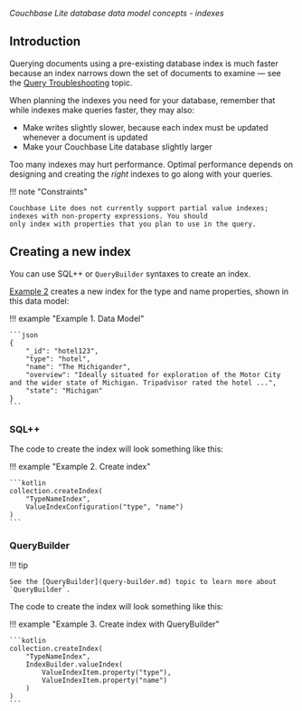 _Couchbase Lite database data model concepts - indexes_

## Introduction

Querying documents using a pre-existing database index is much faster because an index narrows down the set of documents
to examine — see the [Query Troubleshooting](query-troubleshooting.md) topic.

When planning the indexes you need for your database, remember that while indexes make queries faster, they may also:

* Make writes slightly slower, because each index must be updated whenever a document is updated
* Make your Couchbase Lite database slightly larger

Too many indexes may hurt performance. Optimal performance depends on designing and creating the _right_ indexes to go
along with your queries.

!!! note "Constraints"

    Couchbase Lite does not currently support partial value indexes; indexes with non-property expressions. You should
    only index with properties that you plan to use in the query.

## Creating a new index

You can use SQL++ or `QueryBuilder` syntaxes to create an index.

[Example 2](#example-2) creates a new index for the type and name properties, shown in this data model:

!!! example "Example 1. Data Model"

    ```json
    {
        "_id": "hotel123",
        "type": "hotel",
        "name": "The Michigander",
        "overview": "Ideally situated for exploration of the Motor City and the wider state of Michigan. Tripadvisor rated the hotel ...",
        "state": "Michigan"
    }
    ```

### SQL++

The code to create the index will look something like this:

!!! example "<span id='example-2'>Example 2. Create index</span>"

    ```kotlin
    collection.createIndex(
        "TypeNameIndex",
        ValueIndexConfiguration("type", "name")
    )
    ```

### QueryBuilder

!!! tip

    See the [QueryBuilder](query-builder.md) topic to learn more about `QueryBuilder`.

The code to create the index will look something like this:

!!! example "Example 3. Create index with QueryBuilder"

    ```kotlin
    collection.createIndex(
        "TypeNameIndex",
        IndexBuilder.valueIndex(
            ValueIndexItem.property("type"),
            ValueIndexItem.property("name")
        )
    )
    ```
